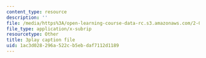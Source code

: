 ```yaml
---
content_type: resource
description: ''
file: /media/https%3A/open-learning-course-data-rc.s3.amazonaws.com/2-003sc-engineering-dynamics-fall-2011/1ac3d028296a522cb5ebdaf7112d1189_qrbCpv3Sv34.vtt
file_type: application/x-subrip
resourcetype: Other
title: 3play caption file
uid: 1ac3d028-296a-522c-b5eb-daf7112d1189
---
```

